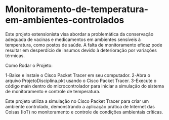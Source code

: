 # Monitoramento-de-temperatura-em-ambientes-controlados
Este projeto extensionista visa abordar a problemática da conservação adequada de vacinas e medicamentos em ambientes sensíveis à temperatura, como postos de saúde. A falta de monitoramento eficaz pode resultar em desperdício de insumos devido à deterioração por variações térmicas.

Como Rodar o Projeto:

1-Baixe e instale o Cisco Packet Tracer em seu computador.
2-Abra o arquivo ProjetoDisciplina.pkt usando o Cisco Packet Tracer.
3-Execute o código main dentro do microcontrolador para iniciar a simulação do sistema de monitoramento e controle de temperatura.

Este projeto utiliza a simulação no Cisco Packet Tracer para criar um ambiente controlado, demonstrando a aplicação prática de Internet das Coisas (IoT) no monitoramento e controle de condições ambientais críticas.
